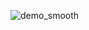 ![demo_smooth](https://user-images.githubusercontent.com/77567325/166508580-051e6747-db1c-4214-bf62-87fac18ea4e0.png)
